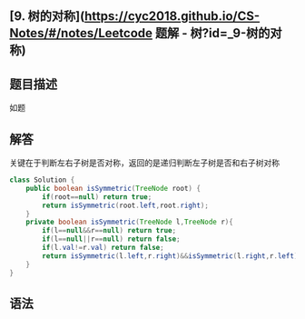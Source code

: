## [9. 树的对称](https://cyc2018.github.io/CS-Notes/#/notes/Leetcode 题解 - 树?id=_9-树的对称)

## 题目描述

如题

## 解答

关键在于判断左右子树是否对称，返回的是递归判断左子树是否和右子树对称

```java
class Solution {
    public boolean isSymmetric(TreeNode root) {
        if(root==null) return true;
        return isSymmetric(root.left,root.right);
    }
    private boolean isSymmetric(TreeNode l,TreeNode r){
        if(l==null&&r==null) return true;
        if(l==null||r==null) return false;
        if(l.val!=r.val) return false;
        return isSymmetric(l.left,r.right)&&isSymmetric(l.right,r.left);
    }
}
```

## 语法